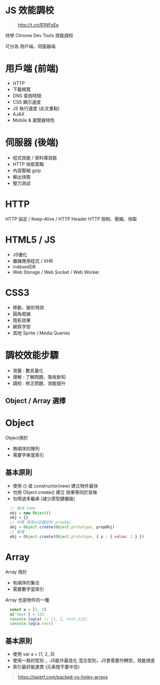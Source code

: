 # JS 效能調校
> http://t.cn/R1NFoEe

待學 Chrome Dev Tools 效能調校


可分為 用戶端、伺服器端
# 用戶端 (前端)
* HTTP
* 下載頻寬
* DNS 查詢時間
* CSS 顯示速度
* JS 執行速度 (此文重點)
* AJAX
* Mobile & 瀏覽器特性

# 伺服器 (後端)
* 程式效能 / 資料庫效能
* HTTP 快取策略
* 內容壓縮 gzip
* 輸出快取
* 壓力測試

# HTTP
HTTP 協定 / Keep-Alive / HTTP Header
HTTP 限制、壓縮、快取

# HTML5 / JS
* JS優化
* 離線應用程式 / XHR
* indexedDB
* Web Storage / Web Socket / Web Worker

# CSS3
* 移動、變形特效
* 圓角框線
* 陰影效果
* 網頁字型
* 其他 Sprite / Media Queries

# 調校效能步驟
* 測量 : 數具量化
* 理解 : 了解問題、吸收新知
* 調校 : 修正問題、效能提升

## Object / Array 選擇

# Object
Object用於
* 無順序的陣列
* 需要字串當索引

## 基本原則
* 使用 {} 或 constructor(new) 建立物件最快
* 勿用 Object.create() 建立
效果等同於首條
* 勿用過多繼承 (減少原型鏈層級)
```js
  // 最快 Same
  obj = new Object() 
  obj = {}
  // 中等 使用以定義好的 propObj
  obj = Object.create(Object.prototype, propObj)
  // 最慢
  obj = Object.create(Object.prototype, { p : { value: 1 } })
```

# Array
Array 用於
* 有順序的集合
* 需要數字當索引

Array 也是物件的一種
```js
  const a = [1, 2]
  a['test'] = 123
  console.log(a) // [1, 2, test:123]
  console.log(a.test)
```

## 基本原則
* 使用 var a = [1, 2, 3]
* 使用一致的型別 ，JS能作最佳化
混合型別，JS會需要作轉型，效能很差
* 索引最好能連貫 (元素間不要中空)
> https://jsperf.com/packed-vs-holey-arrays

